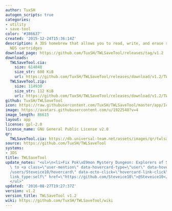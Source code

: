 ```yaml
---
author: TuxSH
autogen_scripts: true
categories:
- utility
- save-tool
color: '#386637'
created: '2015-12-24T15:36:14Z'
description: A 3DS homebrew that allows you to read, write, and erase save files from
  NDS cartridges
download_page: https://github.com/TuxSH/TWLSaveTool/releases/tag/v1.2
downloads:
  TWLSaveTool.cia:
    size: 614848
    size_str: 600 KiB
    url: https://github.com/TuxSH/TWLSaveTool/releases/download/v1.2/TWLSaveTool.cia
  TWLSaveTool.zip:
    size: 114930
    size_str: 112 KiB
    url: https://github.com/TuxSH/TWLSaveTool/releases/download/v1.2/TWLSaveTool.zip
github: TuxSH/TWLSaveTool
icon: https://raw.githubusercontent.com/TuxSH/TWLSaveTool/master/app/IconLarge.png
image: https://avatars.githubusercontent.com/u/1922548?v=4
image_length: 86615
layout: app
license: gpl-2.0
license_name: GNU General Public License v2.0
qr:
  TWLSaveTool.cia: https://db.universal-team.net/assets/images/qr/twlsavetool.cia.png
source: https://github.com/TuxSH/TWLSaveTool
systems:
- 3DS
title: TWLSaveTool
update_notes: "<ul>\n<li>Fix Pok\xE9mon Mystery Dungeon: Explorers of Sky (thanks\
  \ to <a class=\"user-mention\" data-hovercard-type=\"user\" data-hovercard-url=\"\
  /users/Steveice10/hovercard\" data-octo-click=\"hovercard-link-click\" data-octo-dimensions=\"\
  link_type:self\" href=\"https://github.com/Steveice10\">@Steveice10</a>)</li>\n\
  </ul>"
updated: '2016-08-27T19:27:37Z'
version: v1.2
version_title: TWLSaveTool v1.2
wiki: https://github.com/TuxSH/TWLSaveTool/wiki
---
```

